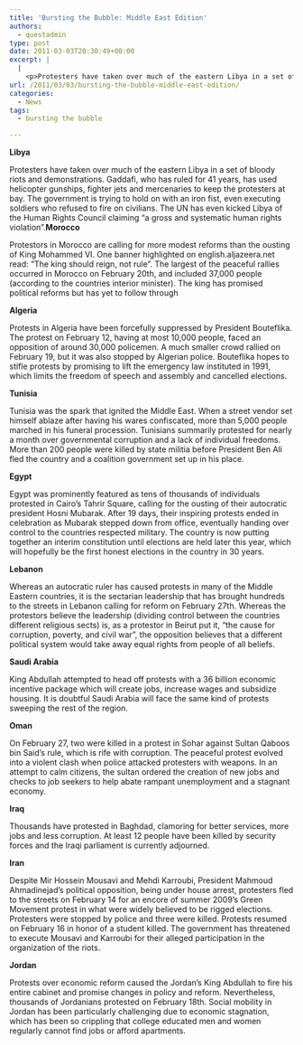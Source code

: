 ```yaml
---
title: 'Bursting the Bubble: Middle East Edition'
authors: 
  - questadmin
type: post
date: 2011-03-03T20:30:49+00:00
excerpt: |
  |
    <p>Protesters have taken over much of the eastern Libya in a set of bloody   riots and demonstrations. Gaddafi, who has ruled for 41 years, has used   helicopter gunships, fighter jets and mercenaries to keep the  protesters  at bay.</p>
url: /2011/03/03/bursting-the-bubble-middle-east-edition/
categories:
  - News
tags:
  - bursting the bubble

---
```

**Libya**
  
Protesters have taken over much of the eastern Libya in a set of bloody riots and demonstrations. Gaddafi, who has ruled for 41 years, has used helicopter gunships, fighter jets and mercenaries to keep the protesters at bay. The government is trying to hold on with an iron fist, even executing soldiers who refused to fire on civilians. The UN has even kicked Libya of the Human Rights Council claiming “a gross and systematic human rights violation”.**Morocco**
  
Protestors in Morocco are calling for more modest reforms than the ousting of King Mohammed VI. One banner highlighted on english.aljazeera.net read: “The king should reign, not rule”. The largest of the peaceful rallies occurred in Morocco on February 20th, and included 37,000 people (according to the countries interior minister). The king has promised political reforms but has yet to follow through

**Algeria**
  
Protests in Algeria have been forcefully suppressed by President Bouteflika. The protest on February 12, having at most 10,000 people, faced an opposition of around 30,000 policemen. A much smaller crowd rallied on February 19, but it was also stopped by Algerian police. Bouteflika hopes to stifle protests by promising to lift the emergency law instituted in 1991, which limits the freedom of speech and assembly and cancelled elections.

**Tunisia**
  
Tunisia was the spark that ignited the Middle East. When a street vendor set himself ablaze after having his wares confiscated, more than 5,000 people marched in his funeral procession. Tunisians summarily protested for nearly a month over governmental corruption and a lack of individual freedoms. More than 200 people were killed by state militia before President Ben Ali fled the country and a coalition government set up in his place.

**Egypt**
  
Egypt was prominently featured as tens of thousands of individuals protested in Cairo’s Tahrir Square, calling for the ousting of their autocratic president Hosni Mubarak. After 19 days, their inspiring protests ended in celebration as Mubarak stepped down from office, eventually handing over control to the countries respected military. The country is now putting together an interim constitution until elections are held later this year, which will hopefully be the first honest elections in the country in 30 years.

**Lebanon**
  
Whereas an autocratic ruler has caused protests in many of the Middle Eastern countries, it is the sectarian leadership that has brought hundreds to the streets in Lebanon calling for reform on February 27th. Whereas the protestors believe the leadership (dividing control between the countries different religious sects) is, as a protestor in Beirut put it, “the cause for corruption, poverty, and civil war”, the opposition believes that a different political system would take away equal rights from people of all beliefs.

**Saudi Arabia**
  
King Abdullah attempted to head off protests with a 36 billion economic incentive package which will create jobs, increase wages and subsidize housing. It is doubtful Saudi Arabia will face the same kind of protests sweeping the rest of the region.

**Oman**
  
On February 27, two were killed in a protest in Sohar against Sultan Qaboos bin Said’s rule, which is rife with corruption. The peaceful protest evolved into a violent clash when police attacked protesters with weapons. In an attempt to calm citizens, the sultan ordered the creation of new jobs and checks to job seekers to help abate rampant unemployment and a stagnant economy.

**Iraq**
  
Thousands have protested in Baghdad, clamoring for better services, more jobs and less corruption. At least 12 people have been killed by security forces and the Iraqi parliament is currently adjourned.

**Iran** 
  
Despite Mir Hossein Mousavi and Mehdi Karroubi, President Mahmoud Ahmadinejad’s political opposition, being under house arrest, protesters fled to the streets on February 14 for an encore of summer 2009’s Green Movement protest in what were widely believed to be rigged elections. Protesters were stopped by police and three were killed. Protests resumed on February 16 in honor of a student killed. The government has threatened to execute Mousavi and Karroubi for their alleged participation in the organization of the riots.

**Jordan**
  
Protests over economic reform caused the Jordan’s King Abdullah to fire his entire cabinet and promise changes in policy and reform. Nevertheless, thousands of Jordanians protested on February 18th. Social mobility in Jordan has been particularly challenging due to economic stagnation, which has been so crippling that college educated men and women regularly cannot find jobs or afford apartments.
